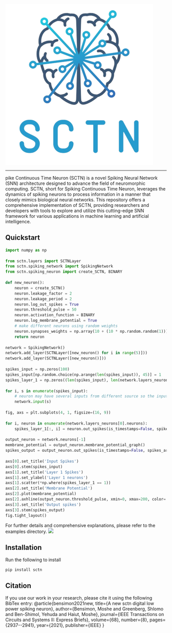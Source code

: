 ![](res/logo.png)

--------------------------------------------------------------------------------

pike Continuous Time Neuron (SCTN) is a novel Spiking Neural Network (SNN) architecture designed to advance the field of neuromorphic computing. SCTN,
short for Spiking Continuous Time Neuron, leverages the dynamics of spiking neurons to process information in a manner
that closely mimics biological neural networks. This repository offers a comprehensive implementation of SCTN, providing
researchers and developers with tools to explore and utilize this cutting-edge SNN framework for various applications in
machine learning and artificial intelligence.

## Quickstart

```python
import numpy as np

from sctn.layers import SCTNLayer
from sctn.spiking_network import SpikingNetwork
from sctn.spiking_neuron import create_SCTN, BINARY

def new_neuron():
    neuron = create_SCTN()
    neuron.leakage_factor = 2
    neuron.leakage_period = 2
    neuron.log_out_spikes = True
    neuron.threshold_pulse = 50
    neuron.activation_function = BINARY
    neuron.log_membrane_potential = True
    # make different neurons using random weights
    neuron.synapses_weights = np.array(10 + (10 * np.random.random(1)))
    return neuron

network = SpikingNetwork()
network.add_layer(SCTNLayer([new_neuron() for i in range(5)]))
network.add_layer(SCTNLayer([new_neuron()]))

spikes_input = np.zeros(100)
spikes_input[np.random.choice(np.arange(len(spikes_input)), 45)] = 1
spikes_layer_1 = np.zeros((len(spikes_input), len(network.layers_neurons[0].neurons)))

for i, s in enumerate(spikes_input):
    # neuron may have several inputs from different source so the input should be wrapped in another array
    network.input(s)

fig, axs = plt.subplots(4, 1, figsize=(16, 9))

for i, neuron in enumerate(network.layers_neurons[0].neurons):
    spikes_layer_1[:, i] = neuron.out_spikes(is_timestamps=False, spikes_array_size=len(spikes_input))

output_neuron = network.neurons[-1]
membrane_potential = output_neuron.membrane_potential_graph()
spikes_output = output_neuron.out_spikes(is_timestamps=False, spikes_array_size=len(spikes_input))

axs[0].set_title('Input Spikes')
axs[0].stem(spikes_input)
axs[1].set_title('Layer 1 Spikes')
axs[1].set_ylabel('Layer 1 neurons')
axs[1].scatter(*np.where(spikes_layer_1 == 1))
axs[2].set_title('Membrane Potential')
axs[2].plot(membrane_potential)
axs[2].axhline(output_neuron.threshold_pulse, xmin=0, xmax=200, color='r')
axs[3].set_title('Output spikes')
axs[3].stem(spikes_output)
fig.tight_layout()
```

For further details and comprehensive explanations, please refer to the examples directory.
![](res/example_output.png)


## Installation

Run the following to install

```
pip install sctn
```
## Citation
If you use our work in your research, please cite it using the following BibTex entry:
@article{bensimon2021new,
  title={A new sctn digital low power spiking neuron},
  author={Bensimon, Moshe and Greenberg, Shlomo and Ben-Shimol, Yehuda and Haiut, Moshe},
  journal={IEEE Transactions on Circuits and Systems II: Express Briefs},
  volume={68},
  number={8},
  pages={2937--2941},
  year={2021},
  publisher={IEEE}
}
